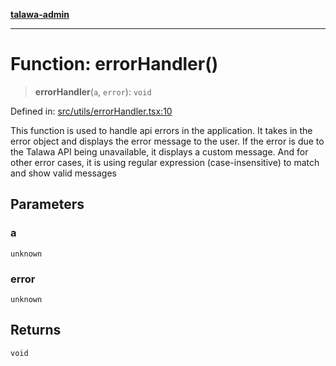 [**talawa-admin**](../../../README.md)

***

# Function: errorHandler()

> **errorHandler**(`a`, `error`): `void`

Defined in: [src/utils/errorHandler.tsx:10](https://github.com/MayankJha014/talawa-admin/blob/0dd35cc200a4ed7562fa81ab87ec9b2a6facd18b/src/utils/errorHandler.tsx#L10)

This function is used to handle api errors in the application.
It takes in the error object and displays the error message to the user.
If the error is due to the Talawa API being unavailable, it displays a custom message. And for other error cases, it is using regular expression (case-insensitive) to match and show valid messages

## Parameters

### a

`unknown`

### error

`unknown`

## Returns

`void`
